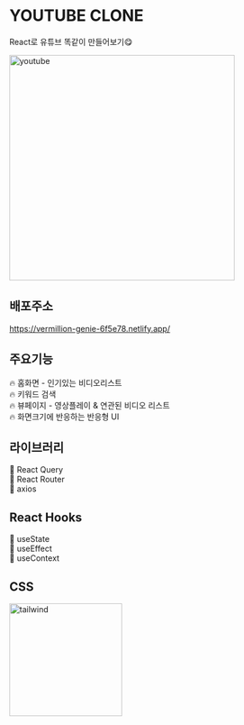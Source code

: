 # YOUTUBE CLONE

React로 유튜브 똑같이 만들어보기😋 

<img width="400" alt="youtube" src="https://github.com/haruyam15/youtube/assets/110523397/fea94674-b848-4705-91a0-a58dc322f5f2">

## 배포주소

https://vermillion-genie-6f5e78.netlify.app/

## 주요기능

🔥 홈화면 - 인기있는 비디오리스트 \
🔥 키워드 검색 \
🔥 뷰페이지 - 영상플레이 & 연관된 비디오 리스트 \
🔥 화면크기에 반응하는 반응형 UI

## 라이브러리
📓 React Query \
📓 React Router \
📓 axios

## React Hooks
🎣 useState \
🎣 useEffect \
🎣 useContext


## CSS
<img width="200" alt="tailwind" src="https://github.com/haruyam15/youtube/assets/110523397/3274cc3e-f4db-40df-82af-33d3d2e2f04d" align="center">
